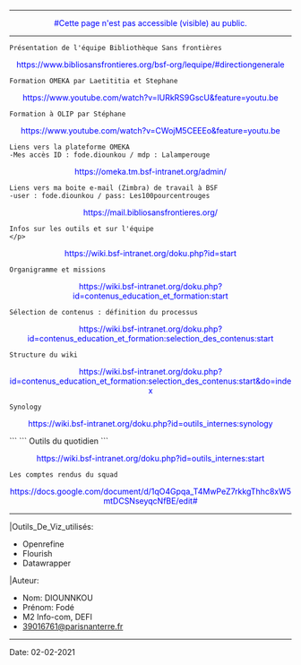 -----------------------------------------------------------------------------
<p style='color:blue' align='center'>
#Cette page n'est pas accessible (visible) au public.
</p>

-----------------------------------------------------------------------------
```
Présentation de l'équipe Bibliothèque Sans frontières
```
<p style='color:blue' align='center'>
https://www.bibliosansfrontieres.org/bsf-org/lequipe/#directiongenerale
</p>


```
Formation OMEKA par Laetititia et Stephane 
```
<p style='color:blue' align='center'>
https://www.youtube.com/watch?v=lURkRS9GscU&feature=youtu.be
</p>

```
Formation à OLIP par Stéphane
```
<p style='color:blue' align='center'>
https://www.youtube.com/watch?v=CWojM5CEEEo&feature=youtu.be
</p>

```
Liens vers la plateforme OMEKA
-Mes accès ID : fode.diounkou / mdp : Lalamperouge
```
<p style='color:blue' align='center'>
 https://omeka.tm.bsf-intranet.org/admin/
 </p>

```
Liens vers ma boite e-mail (Zimbra) de travail à BSF
-user : fode.diounkou / pass: Les100pourcentrouges
```
<p style='color:blue' align='center'>
https://mail.bibliosansfrontieres.org/
 </p>

```
Infos sur les outils et sur l'équipe 
</p>
```
<p style='color:blue' align='center'>
https://wiki.bsf-intranet.org/doku.php?id=start 
</p>

```
Organigramme et missions
```
<p style='color:blue' align='center'>
https://wiki.bsf-intranet.org/doku.php?id=contenus_education_et_formation:start
</p>

```
Sélection de contenus : définition du processus
```
<p style='color:blue' align='center'>
 https://wiki.bsf-intranet.org/doku.php?id=contenus_education_et_formation:selection_des_contenus:start
</p>

```
Structure du wiki
```
<p style='color:blue' align='center'>
https://wiki.bsf-intranet.org/doku.php?id=contenus_education_et_formation:selection_des_contenus:start&do=index
</p>

```
Synology
```
<p style='color:blue' align='center'>
https://wiki.bsf-intranet.org/doku.php?id=outils_internes:synology
</p>
```
```
Outils du quotidien
```
<p style='color:blue' align='center'>
https://wiki.bsf-intranet.org/doku.php?id=outils_internes:start
</p>

```
Les comptes rendus du squad
```
<p style='color:blue' align='center'>
https://docs.google.com/document/d/1qO4Gpqa_T4MwPeZ7rkkgThhc8xW5mtDCSNseyqcNfBE/edit#
</p>

----
|Outils_De_Viz_utilisés: 
  - Openrefine
  - Flourish
  - Datawrapper
  
|Auteur:
  - Nom: DIOUNNKOU
  - Prénom: Fodé
  - M2 Info-com, DEFI
  - 39016761@parisnanterre.fr
  
-----------------
Date: 02-02-2021


